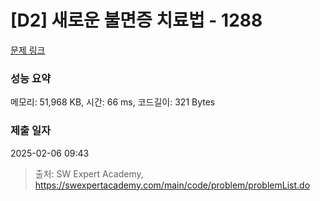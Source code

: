 # [D2] 새로운 불면증 치료법 - 1288 

[문제 링크](https://swexpertacademy.com/main/code/problem/problemDetail.do?contestProbId=AV18_yw6I9MCFAZN) 

### 성능 요약

메모리: 51,968 KB, 시간: 66 ms, 코드길이: 321 Bytes

### 제출 일자

2025-02-06 09:43



> 출처: SW Expert Academy, https://swexpertacademy.com/main/code/problem/problemList.do